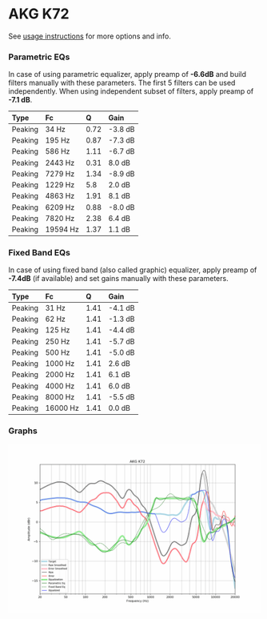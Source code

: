 # AKG K72
See [usage instructions](https://github.com/jaakkopasanen/AutoEq#usage) for more options and info.

### Parametric EQs
In case of using parametric equalizer, apply preamp of **-6.6dB** and build filters manually
with these parameters. The first 5 filters can be used independently.
When using independent subset of filters, apply preamp of **-7.1 dB**.

| Type    | Fc       |    Q | Gain    |
|:--------|:---------|:-----|:--------|
| Peaking | 34 Hz    | 0.72 | -3.8 dB |
| Peaking | 195 Hz   | 0.87 | -7.3 dB |
| Peaking | 586 Hz   | 1.11 | -6.7 dB |
| Peaking | 2443 Hz  | 0.31 | 8.0 dB  |
| Peaking | 7279 Hz  | 1.34 | -8.9 dB |
| Peaking | 1229 Hz  | 5.8  | 2.0 dB  |
| Peaking | 4863 Hz  | 1.91 | 8.1 dB  |
| Peaking | 6209 Hz  | 0.88 | -8.0 dB |
| Peaking | 7820 Hz  | 2.38 | 6.4 dB  |
| Peaking | 19594 Hz | 1.37 | 1.1 dB  |

### Fixed Band EQs
In case of using fixed band (also called graphic) equalizer, apply preamp of **-7.4dB**
(if available) and set gains manually with these parameters.

| Type    | Fc       |    Q | Gain    |
|:--------|:---------|:-----|:--------|
| Peaking | 31 Hz    | 1.41 | -4.1 dB |
| Peaking | 62 Hz    | 1.41 | -1.3 dB |
| Peaking | 125 Hz   | 1.41 | -4.4 dB |
| Peaking | 250 Hz   | 1.41 | -5.7 dB |
| Peaking | 500 Hz   | 1.41 | -5.0 dB |
| Peaking | 1000 Hz  | 1.41 | 2.6 dB  |
| Peaking | 2000 Hz  | 1.41 | 6.1 dB  |
| Peaking | 4000 Hz  | 1.41 | 6.0 dB  |
| Peaking | 8000 Hz  | 1.41 | -5.5 dB |
| Peaking | 16000 Hz | 1.41 | 0.0 dB  |

### Graphs
![](./AKG%20K72.png)